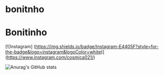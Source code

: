 # bonitnho


<h1> Bonitinho </h1>

[![Instagram] (https://img.shields.io/badge/Instagram-E4405F?style=for-the-badge&logo=instagram&logoColor=white)] (https://www.instagram.com/cosmica021/)


![Anurag's GitHub stats](https://github-readme-stats.vercel.app/api?username=dougspider1&show_icons=true&theme=radical)
